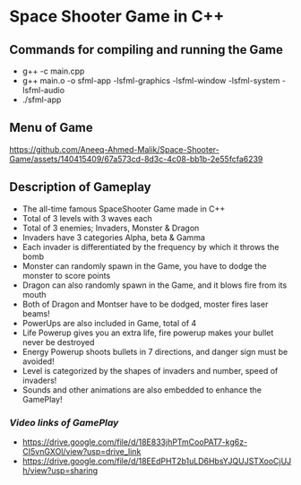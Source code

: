 # Space Shooter Game in C++

## Commands for compiling and running the Game

* g++ -c main.cpp
* g++ main.o -o sfml-app -lsfml-graphics -lsfml-window -lsfml-system -lsfml-audio
* ./sfml-app

## Menu of Game

https://github.com/Aneeq-Ahmed-Malik/Space-Shooter-Game/assets/140415409/67a573cd-8d3c-4c08-bb1b-2e55fcfa6239

## Description of Gameplay

* The all-time famous SpaceShooter Game made in C++
* Total of 3 levels with 3 waves each
* Total of 3 enemies; Invaders, Monster & Dragon
* Invaders have 3 categories Alpha, beta & Gamma
* Each invader is differentiated by the frequency by which it throws the bomb
* Monster can randomly spawn in the Game, you have to dodge the monster to score points
* Dragon can also randomly spawn in the Game, and it blows fire from its mouth
* Both of Dragon and Montser have to be dodged, moster fires laser beams!
* PowerUps are also included in Game, total of 4
* Life Powerup gives you an extra life, fire powerup makes your bullet never be destroyed
* Energy Powerup shoots bullets in 7 directions, and danger sign must be avoided!
* Level is categorized by the shapes of invaders and number, speed of invaders!
* Sounds and other animations are also embedded to enhance the GamePlay!


### _Video links of GamePlay_

* https://drive.google.com/file/d/18E833jhPTmCooPAT7-kg6z-CI5vnGXOl/view?usp=drive_link
* https://drive.google.com/file/d/18EEdPHT2b1uLD6HbsYJQUJSTXooCjUJh/view?usp=sharing
